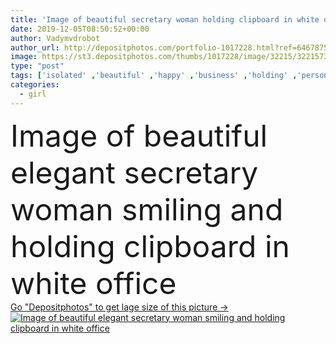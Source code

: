 ```yaml
---
title: 'Image of beautiful secretary woman holding clipboard in white of'
date: 2019-12-05T08:50:52+00:00
author: Vadymvdrobot
author_url: http://depositphotos.com/portfolio-1017228.html?ref=64678756
image: https://st3.depositphotos.com/thumbs/1017228/image/32215/322157374/api_thumb_450.jpg?forcejpeg=true
type: "post"
tags: ['isolated' ,'beautiful' ,'happy' ,'business' ,'holding' ,'person' ,'studio' ,'one' ,'girl' ,'female' ,'young' ,'smiling' ,'portrait' ,'caucasian' ,'photo' ,'office' ,'adorable' ,'indoor' ,'elegant' ,'stylish' ,'emotions' ,'lovely' ,'woman' ,'work' ,'job' ,'copyspace' ,'joyful' ,'blonde' ,'lady' ,'charming' ,'attractive' ,'gorgeous' ,'glad' ,'positive' ,'standing' ,'pleased' ,'successful' ,'seductive' ,'secretary' ,'businesswoman' ,'documents' ,'papers' ,'content' ,'clipboard' ,'alluring' ,'rejoicing' ]
categories: 
  - girl
---
```

<div aling="center">
            <font size="60"> Image of beautiful elegant secretary woman smiling and holding clipboard in white office</font>   
</div>
<div>
    <a href='https://depositphotos.com/322157374/stock-photo-image-of-beautiful-secretary-woman.html?ref=64678756' target=_blank > Go "Depositphotos" to get lage size of this picture ->
        <img href='https://depositphotos.com/322157374/stock-photo-image-of-beautiful-secretary-woman.html?ref=64678756' src='https://st3.depositphotos.com/1017228/32215/i/950/depositphotos_322157374-stock-photo-image-of-beautiful-secretary-woman.jpg?forcejpeg=true' alt='Image of beautiful elegant secretary woman smiling and holding clipboard in white office' >
    </a>
</div>
